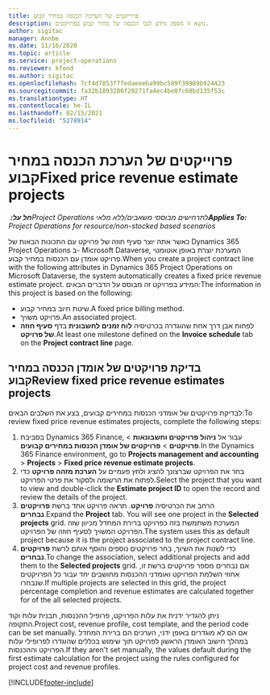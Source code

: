 ```yaml
---
title: פרוייקטים של הערכת הכנסה במחיר קבוע
description: נושא זו מספק מידע לגבי הכנסה של מחיר קבוע בפרויקטים.
author: sigitac
manager: Annbe
ms.date: 11/16/2020
ms.topic: article
ms.service: project-operations
ms.reviewer: kfend
ms.author: sigitac
ms.openlocfilehash: 7cf4d7853f7fedaeeeba99bc589f39989b924423
ms.sourcegitcommit: fa32b1893286f20271fa4ec4be8fc68bd135f53c
ms.translationtype: HT
ms.contentlocale: he-IL
ms.lasthandoff: 02/15/2021
ms.locfileid: "5278914"
---
```

# <a name="fixed-price-revenue-estimate-projects"></a><span data-ttu-id="09683-103">פרוייקטים של הערכת הכנסה במחיר קבוע</span><span class="sxs-lookup"><span data-stu-id="09683-103">Fixed price revenue estimate projects</span></span> 

<span data-ttu-id="09683-104">_**חל על:** ‏Project Operations לתרחישים מבוססי משאבים/ללא מלאי_</span><span class="sxs-lookup"><span data-stu-id="09683-104">_**Applies To:** Project Operations for resource/non-stocked based scenarios_</span></span>

<span data-ttu-id="09683-105">כאשר אתה יוצר סעיף חוזה של פרויקט עם התכונות הבאות של Dynamics 365 Project Operations ב- Microsoft Dataverse, המערכת יוצרת באופן אוטומטי פרויקט אומדן עם הכנסות במחיר קבוע.</span><span class="sxs-lookup"><span data-stu-id="09683-105">When you create a project contract line with the following attributes in Dynamics 365 Project Operations on Microsoft Dataverse, the system automatically creates a fixed price revenue estimate project.</span></span> <span data-ttu-id="09683-106">המידע בפרויקט זה מבוסס על הדברים הבאים:</span><span class="sxs-lookup"><span data-stu-id="09683-106">The information in this project is based on the following:</span></span>

  - <span data-ttu-id="09683-107">שיטת חיוב במחיר קבוע.</span><span class="sxs-lookup"><span data-stu-id="09683-107">A fixed price billing method.</span></span>
  - <span data-ttu-id="09683-108">פרויקט משויך.</span><span class="sxs-lookup"><span data-stu-id="09683-108">An associated project.</span></span>
  - <span data-ttu-id="09683-109">לפחות אבן דרך אחת שהוגדרה בכרטיסיה **לוח זמנים לחשבונית** בדף **סעיף חוזה של פרויקט**.</span><span class="sxs-lookup"><span data-stu-id="09683-109">At least one milestone defined on the **Invoice schedule** tab on the **Project contract line** page.</span></span>

## <a name="review-fixed-price-revenue-estimates-projects"></a><span data-ttu-id="09683-110">בדיקת פרויקטים של אומדן הכנסה במחיר קבוע</span><span class="sxs-lookup"><span data-stu-id="09683-110">Review fixed price revenue estimates projects</span></span>
<span data-ttu-id="09683-111">לבדיקת פרויקטים של אומדני הכנסות במחירים קבועים, בצע את השלבים הבאים:</span><span class="sxs-lookup"><span data-stu-id="09683-111">To review fixed price revenue estimates projects, complete the following steps:</span></span>

1. <span data-ttu-id="09683-112">בסביבת Dynamics 365 Finance, עבור אל **ניהול פרויקטים וחשבונאות** > **פרויקטים** > **פרויקטים של אומדן הכנסות במחירים קבועים**.</span><span class="sxs-lookup"><span data-stu-id="09683-112">In the Dynamics 365 Finance environment, go to **Projects management and accounting** > **Projects** > **Fixed price revenue estimate projects**.</span></span>
2. <span data-ttu-id="09683-113">בחר את הפרויקט שברצונך להציג ולחץ פעמיים על **הערכת מזהה פרויקט** כדי לפתוח את הרשומה ולסקור את פרטי הפרויקט.</span><span class="sxs-lookup"><span data-stu-id="09683-113">Select the project that you want to view and double-click the **Estimate project ID** to open the record and review the details of the project.</span></span>
3. <span data-ttu-id="09683-114">הרחב את הכרטיסיה **פרויקט**. תראה פרויקט אחד ברשת **פרויקטים נבחרים**.</span><span class="sxs-lookup"><span data-stu-id="09683-114">Expand the **Project** tab. You will see one project in the **Selected projects** grid.</span></span> <span data-ttu-id="09683-115">המערכת משתמשת בזה כפרויקט ברירת המחדל מכיוון שזה הפרויקט המשויך לסעיף חוזה של הפרויקט.</span><span class="sxs-lookup"><span data-stu-id="09683-115">The system uses this as default project because it is the project associated to the project contract line.</span></span> 
4. <span data-ttu-id="09683-116">כדי לשנות את השיוך, בחר פרויקטים נוספים והוסף אותם לרשת **פרויקטים נבחרים**.</span><span class="sxs-lookup"><span data-stu-id="09683-116">To change the association, select additional projects and add them to the **Selected projects** grid.</span></span> <span data-ttu-id="09683-117">אם נבחרים מספר פרויקטים ברשת זו, אחוזי השלמת הפרויקט ואומדני ההכנסות מחושבים יחד עבור כל הפרויקטים שנבחרו.</span><span class="sxs-lookup"><span data-stu-id="09683-117">If multiple projects are selected in this grid, the project percentage completion and revenue estimates are calculated together for of the all selected projects.</span></span>

  <span data-ttu-id="09683-118">ניתן להגדיר ידנית את עלות הפרויקט, פרופיל ההכנסות, תבנית עלות וקוד התקופה.</span><span class="sxs-lookup"><span data-stu-id="09683-118">Project cost, revenue profile, cost template, and the period code can be set manually.</span></span> <span data-ttu-id="09683-119">אם הם לא מוגדרים באופן ידני, הערכים הם ברירת המחדל במהלך חישוב האומדן הראשון לפרויקט תוך שימוש בכללים שהוגדרו לפרופילי עלות הפרויקט וההכנסות.</span><span class="sxs-lookup"><span data-stu-id="09683-119">If they aren't set manually, the values default during the first estimate calculation for the project using the rules configured for project cost and revenue profiles.</span></span>



[!INCLUDE[footer-include](../includes/footer-banner.md)]